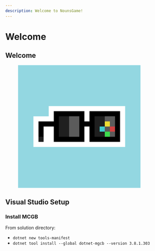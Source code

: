 ```yaml
---
description: Welcome to NounsGame!
---
```


# Welcome

## Welcome

<figure><img src=".gitbook/assets/social.png" alt=""><figcaption></figcaption></figure>

## Visual Studio Setup

### Install MCGB

From solution directory:

* `dotnet new tools-manifest`
* `dotnet tool install --global dotnet-mgcb --version 3.8.1.303`

